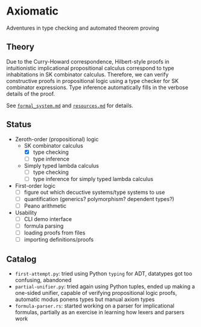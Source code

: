 # Axiomatic

Adventures in type checking and automated theorem proving

## Theory

Due to the Curry-Howard correspondence, Hilbert-style proofs in intuitionistic implicational propositional calculus correspond to type inhabitations in SK combinator calculus. Therefore, we can verify constructive proofs in propositional logic using a type checker for SK combinator expressions. Type inference automatically fills in the verbose details of the proof.

See [`formal_system.md`](./notes/formal_system.md) and [`resources.md`](./notes/frmal_system.md) for details.

## Status

- Zeroth-order (propositional) logic
  - SK combinator calculus
    - [x] type checking
    - [ ] type inference
  - Simply typed lambda calculus
    - [ ] type checking
    - [ ] type inference for simply typed lambda calculus
- First-order logic
  - [ ] figure out which decuctive systems/type systems to use
  - [ ] quantification (generics? polymorphism? dependent types?)
  - [ ] Peano arithmetic
- Usability
  - [ ] CLI demo interface
  - [ ] formula parsing
  - [ ] loading proofs from files
  - [ ] importing definitions/proofs

## Catalog

- `first-attempt.py`: tried using Python `typing` for ADT, datatypes got too confusing, abandoned
- `partial-unifier.py`: tried again using Python tuples, ended up making a one-sided unifier, capable of verifying propositional logic proofs, automatic modus ponens types but manual axiom types
- `formula-parser.rs`: started working on a parser for implicational formulas, partially as an exercise in learning how lexers and parsers work
